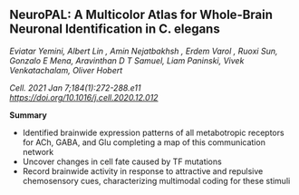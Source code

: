  ## NeuroPAL: A Multicolor Atlas for Whole-Brain Neuronal Identification in C. elegans 

 _Eviatar Yemini, Albert Lin , Amin Nejatbakhsh , Erdem Varol , Ruoxi Sun, Gonzalo E Mena, Aravinthan D T Samuel, Liam Paninski, Vivek Venkatachalam, Oliver Hobert_

*Cell. 2021 Jan 7;184(1):272-288.e11*<br>
*https://doi.org/10.1016/j.cell.2020.12.012*

**Summary**
- Identified brainwide expression patterns of all metabotropic receptors for ACh, GABA, and Glu completing a map of this communication network
- Uncover changes in cell fate caused by TF mutations
- Record brainwide activity in response to attractive and repulsive chemosensory cues, characterizing multimodal coding for these stimuli
